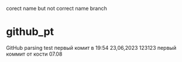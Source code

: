 corect name but not correct name branch
# github_pt
GitHub parsing test
первый комит в 19:54 23,06,2023
123123
первый коммит от кости
07.08
